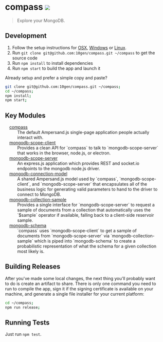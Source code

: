# compass [![][travis_img]][travis_url]

> Explore your MongoDB.

## Development

1. Follow the setup instructions for [OSX][setup-osx], [Windows][setup-windows] or [Linux][setup-linux].
2. Run `git clone git@github.com:10gen/compass.git ~/compass` to get the source code
3. Run `npm install` to install dependencies
4. Run `npm start` to build the app and launch it

Already setup and prefer a simple copy and paste?

```bash
git clone git@github.com:10gen/compass.git ~/compass;
cd ~/compass;
npm install;
npm start;
```

## Key Modules

<dl>
  <dt><a href="https://magnum.travis-ci.com/10gen/compass"><img src="https://magnum.travis-ci.com/10gen/compass.svg?token=q2zsnxCbboarF6KYRYxM&branch=master" height="10" /></a>&nbsp;<a href="https://github.com/10gen/compass">compass</a> </dt>
  <dd>
    The default Ampersand.js single-page application people actually interact with.
  </dd>
  <!--
  /**
   * @todo (imlucas) Update travis and github URL's when scope repos transferred.
  -->
  <dt><a href="https://magnum.travis-ci.com/10gen/scout-client"><img src="https://magnum.travis-ci.com/10gen/scout-client.svg?token=q2zsnxCbboarF6KYRYxM&branch=master" height="10" /></a>&nbsp;<a href="https://github.com/10gen/scout-client">mongodb-scope-client</a></dt>
  <dd>
    Provides a clean API for `compass` to talk to `mongodb-scope-server` that works in the browser, node.js, or electron.
  </dd>
  <dt><a href="https://magnum.travis-ci.com/10gen/scout-server"><img src="https://magnum.travis-ci.com/10gen/scout-server.svg?token=q2zsnxCbboarF6KYRYxM&branch=master" height="10" /></a>&nbsp;<a href="https://github.com/10gen/scout-server">mongodb-scope-server</a></dt>
  <dd>
    An express.js application which provides REST and socket.io endpoints
    to the mongodb node.js driver.
  </dd>
  <dt><a href="https://travis-ci.org/mongodb-js/connection-model"><img src="https://secure.travis-ci.org/mongodb-js/connection-model.svg?branch=master" height="10" /></a>&nbsp;<a href="https://github.com/mongodb-js/connection-model">mongodb-connection-model</a></dt>
  <dd>
    A shared Ampersand.js model used by `compass`, `mongodb-scope-client`, and `mongodb-scope-server` that encapsulates
    all of the business logic for generating valid parameters to hand to the driver to connect to MongoDB.
  </dd>
  <dt><a href="https://travis-ci.org/mongodb-js/collection-sample"><img src="https://secure.travis-ci.org/mongodb-js/collection-sample.svg?branch=master" height="10" /></a>&nbsp;<a href="https://github.com/mongodb-js/collection-sample">mongodb-collection-sample</a></dt>
  <dd>
    Provides a single interface for `mongodb-scope-server` to request a sample of documents from a collection that automatically uses the `$sample` operator if available, falling back to a client-side reservoir sample.
  </dd>
  <dt><a href="https://travis-ci.org/mongodb-js/mongodb-schema"><img src="https://secure.travis-ci.org/mongodb-js/mongodb-schema.svg?branch=master" height="10" /></a>&nbsp;<a href="https://github.com/mongodb-js/mongodb-schema">mongodb-schema</a></dt>
  <dd>
    `compass` uses `mongodb-scope-client` to get a sample of documents from `mongodb-scope-server` via `mongodb-collection-sample` which is piped into `mongodb-schema` to create a probabilistic representation of what the schema for a given collection most likely is.
  </dd>
</dl>


## Building Releases

After you've made some local changes, the next thing you'll probably want to do
is create an artifact to share. There is only one command you need to run to compile the app,
sign it if the signing certificate is available on your machine, and generate a single file
installer for your current platform:

```bash
cd ~/compass;
npm run release;
```

## Running Tests

Just run `npm test`.

[setup-osx]: https://github.com/mongodb-js/mongodb-js/blob/master/docs/setup.md#osx-setup
[setup-windows]: https://github.com/mongodb-js/mongodb-js/blob/master/docs/setup.md#windows-setup
[setup-linux]: https://github.com/mongodb-js/mongodb-js/blob/master/docs/setup.md#linux-setup
[travis_img]: https://magnum.travis-ci.com/10gen/compass.svg?token=q2zsnxCbboarF6KYRYxM&branch=master
[travis_url]: https://magnum.travis-ci.com/10gen/compass

